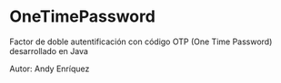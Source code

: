 # OneTimePassword
Factor de doble autentificación con código OTP (One Time Password) desarrollado en Java

Autor: Andy Enríquez
